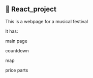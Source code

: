 ## :memo: React_project

This is a webpage for a musical festival

It has:
      
main page

countdown

map

price parts
